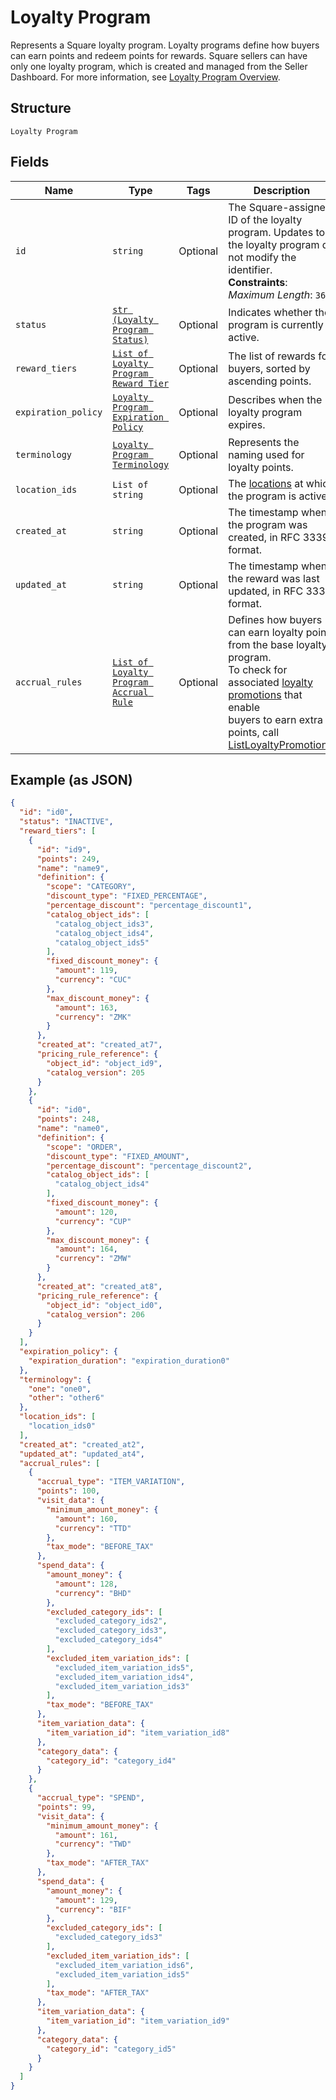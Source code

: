 
# Loyalty Program

Represents a Square loyalty program. Loyalty programs define how buyers can earn points and redeem points for rewards.
Square sellers can have only one loyalty program, which is created and managed from the Seller Dashboard.
For more information, see [Loyalty Program Overview](https://developer.squareup.com/docs/loyalty/overview).

## Structure

`Loyalty Program`

## Fields

| Name | Type | Tags | Description |
|  --- | --- | --- | --- |
| `id` | `string` | Optional | The Square-assigned ID of the loyalty program. Updates to<br>the loyalty program do not modify the identifier.<br>**Constraints**: *Maximum Length*: `36` |
| `status` | [`str (Loyalty Program Status)`](../../doc/models/loyalty-program-status.md) | Optional | Indicates whether the program is currently active. |
| `reward_tiers` | [`List of Loyalty Program Reward Tier`](../../doc/models/loyalty-program-reward-tier.md) | Optional | The list of rewards for buyers, sorted by ascending points. |
| `expiration_policy` | [`Loyalty Program Expiration Policy`](../../doc/models/loyalty-program-expiration-policy.md) | Optional | Describes when the loyalty program expires. |
| `terminology` | [`Loyalty Program Terminology`](../../doc/models/loyalty-program-terminology.md) | Optional | Represents the naming used for loyalty points. |
| `location_ids` | `List of string` | Optional | The [locations](entity:Location) at which the program is active. |
| `created_at` | `string` | Optional | The timestamp when the program was created, in RFC 3339 format. |
| `updated_at` | `string` | Optional | The timestamp when the reward was last updated, in RFC 3339 format. |
| `accrual_rules` | [`List of Loyalty Program Accrual Rule`](../../doc/models/loyalty-program-accrual-rule.md) | Optional | Defines how buyers can earn loyalty points from the base loyalty program.<br>To check for associated [loyalty promotions](entity:LoyaltyPromotion) that enable<br>buyers to earn extra points, call [ListLoyaltyPromotions](api-endpoint:Loyalty-ListLoyaltyPromotions). |

## Example (as JSON)

```json
{
  "id": "id0",
  "status": "INACTIVE",
  "reward_tiers": [
    {
      "id": "id9",
      "points": 249,
      "name": "name9",
      "definition": {
        "scope": "CATEGORY",
        "discount_type": "FIXED_PERCENTAGE",
        "percentage_discount": "percentage_discount1",
        "catalog_object_ids": [
          "catalog_object_ids3",
          "catalog_object_ids4",
          "catalog_object_ids5"
        ],
        "fixed_discount_money": {
          "amount": 119,
          "currency": "CUC"
        },
        "max_discount_money": {
          "amount": 163,
          "currency": "ZMK"
        }
      },
      "created_at": "created_at7",
      "pricing_rule_reference": {
        "object_id": "object_id9",
        "catalog_version": 205
      }
    },
    {
      "id": "id0",
      "points": 248,
      "name": "name0",
      "definition": {
        "scope": "ORDER",
        "discount_type": "FIXED_AMOUNT",
        "percentage_discount": "percentage_discount2",
        "catalog_object_ids": [
          "catalog_object_ids4"
        ],
        "fixed_discount_money": {
          "amount": 120,
          "currency": "CUP"
        },
        "max_discount_money": {
          "amount": 164,
          "currency": "ZMW"
        }
      },
      "created_at": "created_at8",
      "pricing_rule_reference": {
        "object_id": "object_id0",
        "catalog_version": 206
      }
    }
  ],
  "expiration_policy": {
    "expiration_duration": "expiration_duration0"
  },
  "terminology": {
    "one": "one0",
    "other": "other6"
  },
  "location_ids": [
    "location_ids0"
  ],
  "created_at": "created_at2",
  "updated_at": "updated_at4",
  "accrual_rules": [
    {
      "accrual_type": "ITEM_VARIATION",
      "points": 100,
      "visit_data": {
        "minimum_amount_money": {
          "amount": 160,
          "currency": "TTD"
        },
        "tax_mode": "BEFORE_TAX"
      },
      "spend_data": {
        "amount_money": {
          "amount": 128,
          "currency": "BHD"
        },
        "excluded_category_ids": [
          "excluded_category_ids2",
          "excluded_category_ids3",
          "excluded_category_ids4"
        ],
        "excluded_item_variation_ids": [
          "excluded_item_variation_ids5",
          "excluded_item_variation_ids4",
          "excluded_item_variation_ids3"
        ],
        "tax_mode": "BEFORE_TAX"
      },
      "item_variation_data": {
        "item_variation_id": "item_variation_id8"
      },
      "category_data": {
        "category_id": "category_id4"
      }
    },
    {
      "accrual_type": "SPEND",
      "points": 99,
      "visit_data": {
        "minimum_amount_money": {
          "amount": 161,
          "currency": "TWD"
        },
        "tax_mode": "AFTER_TAX"
      },
      "spend_data": {
        "amount_money": {
          "amount": 129,
          "currency": "BIF"
        },
        "excluded_category_ids": [
          "excluded_category_ids3"
        ],
        "excluded_item_variation_ids": [
          "excluded_item_variation_ids6",
          "excluded_item_variation_ids5"
        ],
        "tax_mode": "AFTER_TAX"
      },
      "item_variation_data": {
        "item_variation_id": "item_variation_id9"
      },
      "category_data": {
        "category_id": "category_id5"
      }
    }
  ]
}
```

